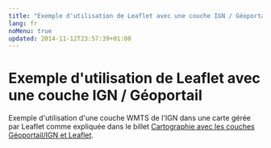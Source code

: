 ```yaml
---
title: "Exemple d'utilisation de Leaflet avec une couche IGN / Géoportail"
lang: fr
noMenu: true
updated: 2014-11-12T23:57:39+01:00
---
```


# Exemple d'utilisation de Leaflet avec une couche IGN / Géoportail

Exemple d'utilisation d'une couche WMTS de l'IGN dans une carte gérée par
Leaflet comme expliquée dans le billet [Cartographie avec les couches Géoportail/IGN et
Leaflet](/post/cartographie-api-geoportail-ign-leaflet).

<div id="map"></div>

<link rel="stylesheet" href="http://cdn.leafletjs.com/leaflet-0.7.3/leaflet.css">
<script src="http://cdn.leafletjs.com/leaflet-0.7.3/leaflet.js"></script>
<style>
#map {
    width: 100%;
    height: 350px;
}
</style>
<script>
(function (global, L) {
    "use strict";
    var layer;

    function layerUrl(key, layer) {
        return "http://wxs.ign.fr/" + key
            + "/geoportail/wmts?SERVICE=WMTS&REQUEST=GetTile&VERSION=1.0.0&"
            + "LAYER=" + layer + "&STYLE=normal&TILEMATRIXSET=PM&"
            + "TILEMATRIX={z}&TILEROW={y}&TILECOL={x}&FORMAT=image%2Fjpeg";
    }

    layer = L.tileLayer(
        layerUrl(
            "uohuygcpn5772t43fh8350g3", "GEOGRAPHICALGRIDSYSTEMS.MAPS"
        ),
        {attribution: '&copy; <a href="http://www.ign.fr/">IGN</a>'}
    );

    L.map('map', {
        layers: [layer],
        zoom: 15,
        center: [46.383661, 5.349518],
    });
})(window, L);
</script>
